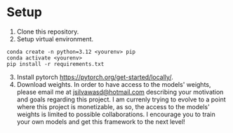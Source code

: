 # Setup
1. Clone this repository.
2. Setup virtual environment.
```
conda create -n python=3.12 <yourenv> pip
conda activate <yourenv>
pip install -r requirements.txt
```
3. Install pytorch https://pytorch.org/get-started/locally/.
4. Download weights.
In order to have access to the models' weights, please email me at jsilvawasd@hotmail.com describing your motivation and goals regarding this project. I am currenly trying to evolve to a point where this project is monetizable, as so, the access to the models' weights is limited to possible collaborations. I encourage you to train your own models and get this framework to the next level!
